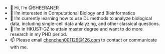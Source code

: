 - 👋 Hi, I’m @SHEERANER
- 👀 I’m interested in Computational Biology and Bioinformatics
- 🌱 I’m currently learning how to use DL methods to analyze biological data, including single-cell data anlalyzing, and other classical questions.
- 💞️ I’m in HKUST-GZ to attain master degree and want to do more research in my PHD period.
- 📫 Please email chenchen001129@126.com to contact or communicate with me.

<!---
SHEERANER/SHEERANER is a ✨ special ✨ repository because its `README.md` (this file) appears on your GitHub profile.
You can click the Preview link to take a look at your changes.
--->
